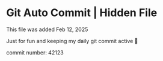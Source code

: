 # Git Auto Commit | Hidden File

This file was added Feb 12, 2025

Just for fun and keeping my daily git commit active 🤪

commit number: 42123

